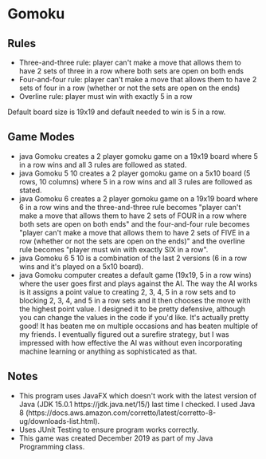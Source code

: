 # Gomoku
<h2> Rules </h2>
<ul> 
  <li>Three-and-three rule: player can't make a move that allows them to have 2 sets of three in a row where both sets are open on both ends </li>
  <li>Four-and-four rule: player can't make a move that allows them to have 2 sets of four in a row (whether or not the sets are open on the ends)</li>
  <li>Overline rule: player must win with exactly 5 in a row</li>
</ul>

Default board size is 19x19 and default needed to win is 5 in a row.

<h2> Game Modes </h2>
<ul> 
  <li>java Gomoku creates a 2 player gomoku game on a 19x19 board where 5 in a row wins and all 3 rules are followed as stated.</li>
  <li>java Gomoku 5 10 creates a 2 player gomoku game on a 5x10 board (5 rows, 10 columns) where 5 in a row wins and all 3 rules are followed as stated.</li>
  <li>java Gomoku 6 creates a 2 player gomoku game on a 19x19 board where 6 in a row wins and the three-and-three rule becomes "player can't make a move that allows them to have 2 sets of FOUR in a row where both sets are open on both ends" and the four-and-four rule becomes "player can't make a move that allows them to have 2 sets of FIVE in a row (whether or not the sets are open on the ends)" and the overline rule becomes "player must win with exactly SIX in a row".</li>
  <li>java Gomoku 6 5 10 is a combination of the last 2 versions (6 in a row wins and it's played on a 5x10 board).</li>
  <li>java Gomoku computer creates a default game (19x19, 5 in a row wins) where the user goes first and plays against the AI. The way the AI works is it assigns a point value to creating 2, 3, 4, 5 in a row sets and to blocking 2, 3, 4, and 5 in a row sets and it then chooses the move with the highest point value. I designed it to be pretty defensive, although you can change the values in the code if you'd like. It's actually pretty good! It has beaten me on multiple occasions and has beaten multiple of my friends. I eventually figured out a surefire strategy, but I was impressed with how effective the AI was without even incorporating machine learning or anything as sophisticated as that. </li>
</ul>

<h2> Notes </h2>
<ul>
  <li>This program uses JavaFX which doesn't work with the latest version of Java (JDK 15.0.1 https://jdk.java.net/15/) last time I checked. I used Java 8 (https://docs.aws.amazon.com/corretto/latest/corretto-8-ug/downloads-list.html).</li>
  <li> Uses JUnit Testing to ensure program works correctly. </li>
  <li> This game was created December 2019 as part of my Java Programming class. </li>
</ul> 



 




